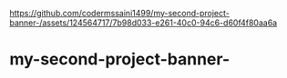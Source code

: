

https://github.com/codermssaini1499/my-second-project-banner-/assets/124564717/7b98d033-e261-40c0-94c6-d60f4f80aa6a

# my-second-project-banner-
